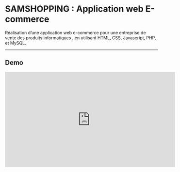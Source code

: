 # SAMSHOPPING : Application web E-commerce

Réalisation d’une application web e-commerce pour une entreprise de vente des produits informatiques , en utilisant HTML, CSS, Javascript, PHP, et MySQL.

---
Demo 
---
<iframe width="560" height="315" src="https://www.youtube.com/embed/_zexoi6tKwU" frameborder="0" allow="accelerometer; autoplay; clipboard-write; encrypted-media; gyroscope; picture-in-picture" allowfullscreen></iframe>

  


